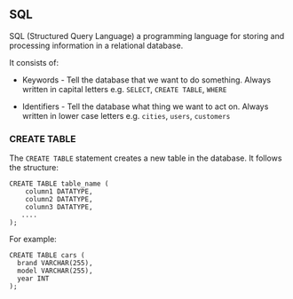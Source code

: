 ## SQL

SQL (Structured Query Language) a programming language for storing and processing information in a relational database.

It consists of:

* Keywords - Tell the database that we want to do something. Always written in capital letters e.g. `SELECT`, `CREATE TABLE`, `WHERE`

*  Identifiers - Tell the database what thing we want to act on. Always written in lower case letters e.g. `cities`, `users`, `customers`

### CREATE TABLE

The `CREATE TABLE` statement creates a new table in the database. It follows the structure:
```
CREATE TABLE table_name (
    column1 DATATYPE,
    column2 DATATYPE,
    column3 DATATYPE,
   ....
);
```
For example:
```
CREATE TABLE cars (
  brand VARCHAR(255),
  model VARCHAR(255),
  year INT
);
```